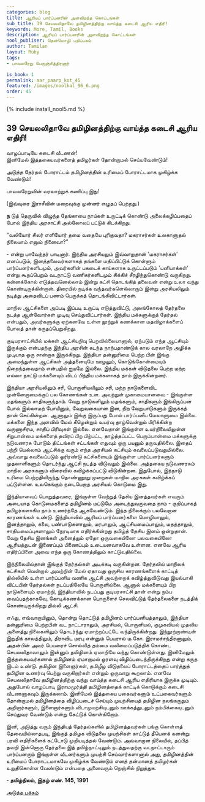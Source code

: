 ```yaml
---
categories: blog
title: ஆரியப் பார்ப்பனரின் அளவிறந்த கொட்டங்கள்
sub_title: 39 ﻿செயலலிதாவே தமிழினத்திற்கு வாய்த்த கடைசி ஆரிய எதிரி!
keywords: More, Tamil, Books
description: ஆரியப் பார்ப்பனரின் அளவிறந்த கொட்டங்கள்
nool_publiser: தென்மொழி பதிப்பகம்
author: Tamilan
layout: Ruby
tags: 
- பாவலரேறு பெருஞ்சித்திரனார் 

is_book: 1
permalink: aar_paarp_kot_45
featured: /images/noolkal_96_6.png
order: 45
---
```

{% include install_nool5.md %}

## 39 ﻿செயலலிதாவே தமிழினத்திற்கு வாய்த்த கடைசி ஆரிய எதிரி!

வாழப்பாடியே கடைசி வீடணன்!  
இனிமேல் இத்தகையவர்களைத் தமிழர்கள் தோன்றாமல் செய்யவேண்டும்!

அடுத்த தேர்தல் போராட்டம் தமிழினத்தின் உரிமைப் போராட்டமாக முகிழ்க்க வேண்டும்!

பாவலரேறுவின் வரலாற்றுக் கணிப்பு இது!

(இவ்வுரை இராசீவின் மறைவுக்கு முன்னர் எழுதப் பெற்றது.)

**ந** டுத் தெருவில் விழுந்த தேங்காயை நாய்கள் உருட்டிக் கொண்டு அலைக்கழிப்பதைப் போல் இந்திய அரசாட்சி அல்லோலப் பட்டுக் கிடக்கிறது.

“வலியோர் சிலர் எளியோர் தமை வதையே புரிகுவதா? மகராசர்கள் உலகாளுதல் நிலையாம் எனும் நினைவா?”

\- என்று பாவேந்தர் பாடினார். இந்திய அரசியலும் இவ்வாறுதான் 'மகராசர்கள்' எனப்படும், இனத்தலைவர்களாகத் தங்களை மதிப்பிட்டுக் கொள்ளும் பார்ப்பனர்களிடமும், அவர்களின் பகடைக் காய்களாக உருட்டப்படும் 'பனியாக்கள்' என்று கூறப்பெறும் வடநாட்டு வணிகர்களிடமும் சிக்கிச் சீரழிந்துகொண்டு வருகிறது. கன்னக்கோல் எடுத்தவனெல்லாம் இன்று கட்சி தொடங்கித் தலைவன் என்று உலா வந்து கொண்டிருக்கின்றான். திரையில் நடிக்க வந்தவர்களெல்லாரும் இன்று அரசியலிலும் நடித்து அதைவிடப் பணம் பெருக்கத் தொடங்கிவிட்டார்கள்.

மாநில ஆட்சிகளை அப்படி இப்படி உருட்டி எடுத்துவிட்டு, அலங்கோலத் தேர்தலை நடத்த ஆள்வோர்கள் முடிவு செய்துவிட்டார்கள். இந்திய மக்களுக்குத் தேர்தல் என்பதும், அவர்களுக்கு ஏற்கனவே உள்ள நூற்றுக் கணக்கான மதவிழாக்களைப் போலத் தான் கருதப்பெறுகிறது.

குடியரசாட்சியில் மக்கள் ஆட்சியறிவு பெறவில்லையானால், ஏற்படும் எந்த ஆட்சியும் இருக்கும் என்பதற்கு இந்திய அரசின் கடந்த நாற்பதாண்டுக் கால வரலாறே அழிக்க முடியாத ஒரு சான்றாக இருக்கிறது. இந்தியா தன்னுரிமை பெற்ற பின் இங்கு அமைந்துள்ள ஆட்சிகள் அத்தனையுமே ஊழலும், கொடுங்கோன்மையும் நிறைந்தவைதாம் என்பதில் ஐயமே இல்லை. இந்திய மக்கள் விடுதலை பெற்ற மற்ற எல்லா நாட்டு மக்களையும் விடப் பிந்திய மக்களாகத் தாம் இருக்கின்றனர்.

இந்தியா அரசியலிலும் சரி, பொருளியலிலும் சரி, மற்ற நாடுகளைவிட முன்னேறாமைக்குப் பல கோணங்கள் உள. அவற்றுள் முகாமையானவை - இங்குள்ள மதங்களும் சாதிகளுந்தாம். வேறு நாடுகளிலும் மதங்களும், சாதிகளும் இங்கிருப்பன போல் இல்லாமற் போயினும், வேறுவகையான இன, நிற வேறுபாடுகளும் இருக்கத் தான் செய்கின்றன. ஆனாலும் இங்கு இருப்பது போல் பார்ப்பனீய மேலாளுமை இல்லை. மக்களை இந்த அளவில் மேல் கீழென்றும் உயர்வு தாழ்வென்றும் பிரிக்கின்ற வருணாசிரம, சாதிப் பிரிவுகள் இல்லை. எனவேதான் இங்குள்ள உயர்நிலையிலுள்ள சிறுபான்மை மக்களைத் தவிரப் பிற பிற்பட்ட, தாழ்த்தப்பட்ட பெரும்பான்மை மக்களுக்கு நடுவணரசு போடும் திட்டங்கள் சட்டங்கள் எதுவும் ஒரு பயனும் தருவதில்லை. இதைப் பற்றி யெல்லாம் ஆட்சிக்கு வரும் எந்த அரசியல் கட்சியும் கவலைப்படுவதுமில்லை. அவ்வாறு கவலைப்படும் ஒரிரண்டு கட்சிகளையும் இங்குள்ள பார்ப்பனர்களும் முதலாளிகளும் தொடர்ந்து ஆட்சி நடத்த விடுவதும் இல்லை. அத்தகைய நடுவணரசும் மாநில அரசுகளும் விரைவில் கவிழ்க்கப்பட்டு விடுகின்றன. இதுபோல், இந்நாடு உரிமை பெற்றதிலிருந்து தொண்ணூறு முறைகள் மாநில அரசுகள் கவிழ்க்கப் பட்டுள்ளன. உலகெங்கும் நடைபெறாத அரசியல் கொடுமை இது.

இந்தியாவைப் பொறுத்தவரை, இங்குள்ள வேற்றுத் தேசிய இனத்தவர்கள் எவரும் அடையாத கொடுமைகளைத் தமிழினம் மட்டுமே அடைந்துவருவதை நாம் - குறிப்பாகத் தமிழர்களாகிய நாம் உணர்ந்தே ஆகவேண்டும். இந்த நிலைக்கும் பலவேறான காரணங்கள் உண்டு. இந்தியாவில் ஆரியப் பார்ப்பனர்களை மொழியாலும், இனத்தாலும், கலை, பண்பாடுகளாலும், மரபாலும், ஆட்சியமைப்பாலும், மதத்தாலும், சாதியமைப்புகளாலும் நேரடியாக எதிர்க்கின்றது தமிழ்த் தேசிய இனம் ஒன்றுதான். வேறு தேசிய இனங்கள் அனைத்தும் ஏதோ ஒருவகையிலோ பலவகையிலோ ஆரியத்துடன் இணைப்பும் பிணைப்பும் உடையனவாகவே உள்ளன. எனவே ஆரிய எதிர்ப்பினை அவை எந்த ஒரு கோணத்திலும் காட்டுவதில்லை.

இந்நிலையில்தான் இங்குத் தேர்தல்கள் அடிக்கடி வருகின்றன. தேர்தலில் மாநிலக் கட்சிகள் வென்றால் அவற்றின் மேல் ஏதாவது ஒருசில காரணங்களைக் காட்டித் தில்லியில் உள்ள பார்ப்பனிய வணிக ஆட்சி அவற்றைக் கவிழ்த்துவிடுவது இயல்பாகி விட்டபின் தேர்தல்கள் நடப்பதிலேயே பொருளில்லை. ஆனால் மக்களையும் பிற நாடுகளையும் ஏமாற்றி, இந்தியாவில் நடப்பது குடியரசாட்சி தான் என்று நம்ப வைப்பதற்காகவே, கோடிக்கணக்கான பொருளைச் செலவிட்டுத் தேர்தலைகளை நடத்திக் கொண்டிருக்கிறது தில்லி ஆட்சி.

எஃது, எவ்வாறாயினும், தொன்று தொட்டுத் தமிழினம் பார்ப்பனியத்தாலும், இந்தியா தன்னுரிமை பெற்றபின் வட நாட்டாராலும், அரசியல், பொருளியல், குமுகவியல் முதலிய அனைத்து நிலைகளிலும் தொடர்ந்து ஏமாற்றப்பட்டே வந்திருக்கின்றது. இந்நூற்றாண்டின் இறுதிக் காலத்திலும், திராவிட மரபு என்னும் பெயரால் ம.கோ. இராமச்சந்திரனாலும், அதன்பின் அவர் பெயரைச் சொல்லித் தம்மை வலிமைப்படுத்திக் கொண்ட செயலலிதாவாலும் இன்னும் தமிழினம் ஏமாறியே வந்து கொண்டுள்ளது. இனிமேலும் இத்தகையவர்களால் தமிழினம் ஏமாறாமல் ஓரளவு விழிப்படைந்திருக்கிறது என்று கருத இடம் உண்டு. தமிழின இளைஞர்கள், தமிழீழ விடுதலைப் போராட்டத்தைப் பார்த்துத் தமிழின உணர்வு பெற்று வருகிறார்கள் என்றும் ஒருவாறு கூறலாம். எனவே செயலலிதாவே தமிழினத்திற்கு வந்து வாய்த்த கடைசி ஆரிய எதிரியாக இருக்க முடியும். அதுபோல் வாழப்பாடி இராமமூர்த்தி தமிழினத்தைக் காட்டிக் கொடுக்கும் கடைசி வீடணனாகவும் இருக்கலாம். இனிமேல் இத்தகைய பகைவர்களும் உட்பகைவர்களும் தோன்றாமல் தமிழினத்தை விழிப்படைச் செய்யும் முயற்சியைத் தமிழின நலங்கருதும் அறிஞர்களும், இளைஞர்களும் விடாமுயற்சியுடனும் ஊக்கத்துடனும் நம்பிக்கையுடனும் செய்துவர வேண்டும் என்று கேட்டுக் கொள்கிறோம்.

இனி, அடுத்து வரும் இந்தியத் தேர்தல்களில் தமிழினத்தவர்கள் பங்கு கொள்ளத் தேவையில்லாதபடி, இங்குத் தமிழக விடுதலை முயற்சிகள் காட்டுத் தீயெனக் கனன்று பரவி எதிரிகளைக் கட்டோடு முறியடித்தல் வேண்டும். அவ்வாறான நிலையில், தப்பித் தவறி இன்னொரு தேர்தலை இத் தமிழ்நாட்டிலும் நடத்துவதற்கு வடநாட்டாரும் பார்ப்பனரும் இங்குள்ள வீடனர்களும் முயற்சி செய்வார்களானால் அது, தமிழினத்தின் உரிமைப் போராட்டமாகவே முகிழ்க்க வேண்டும் எனத் தன்மானத் தமிழர்கள் உறுதிகொள்ள வேண்டும் என்பதை அனைவரும் நெஞ்சில் நிறுத்துக.

**\- தமிழ்நிலம், இதழ் எண். 145, 1991**

[அடுத்த பக்கம்](aar_paarp_kot_46)